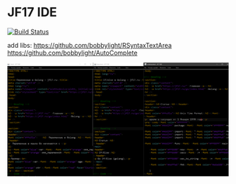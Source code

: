 # JF17 IDE

[![Build Status](https://travis-ci.org/jf17/jide.svg?branch=master)](https://travis-ci.org/jf17/jide)

add libs: 
https://github.com/bobbylight/RSyntaxTextArea
https://github.com/bobbylight/AutoComplete

![Screenshot](/screenshot.png?raw=true)
